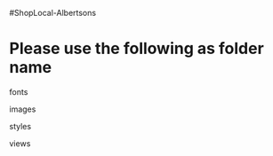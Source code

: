 #ShopLocal-Albertsons 

Please use the following as folder name
========================================

fonts

images

styles

views
